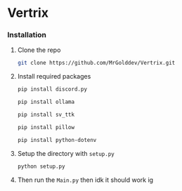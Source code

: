 # Vertrix

### Installation


1. Clone the repo
   ```sh
   git clone https://github.com/MrGolddev/Vertrix.git
   ```
2. Install required packages
   ```sh
   pip install discord.py
   ```
      ```sh
   pip install ollama

   ```
   ```sh
   pip install sv_ttk

   ```
      ```sh
   pip install pillow

   ```
   ```sh
   pip install python-dotenv

3. Setup the directory with `setup.py`
   ```sh
   python setup.py
   ```

4. Then run the `Main.py` then idk it should work ig
